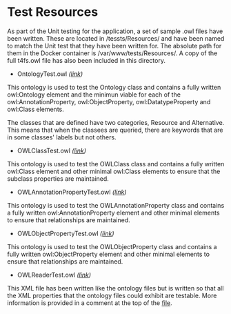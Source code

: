 # Test Resources 
As part of the Unit testing for the application, a set of sample .owl files have been written. 
These are located in /tessts/Resources/ and have been named to match the Unit test that they have been written for. 
The absolute path for them in the Docker container is /var/www/tests/Resources/.
A copy of the full t4fs.owl file has also been included in this directory.

- OntologyTest.owl *([link](tests/Resources/OntologyTest.owl))*

This ontology is used to test the Ontology class and contains a fully written owl:Ontology element and the minimun viable for each of the owl:AnnotationProperty, owl:ObjectProperty, owl:DatatypeProperty and owl:Class elements.

The classes that are defined have two categories, Resource and Alternative. This means that when the classees are queried, there are keywords that are in some classes' labels but not others.


- OWLClassTest.owl *([link](tests/Resources/OWLClassTest.owl))*

This ontology is used to test the OWLClass class and contains a fully written owl:Class element and other minimal owl:Class elements to ensure that the subclass properties are maintained.

- OWLAnnotationPropertyTest.owl *([link](tests/Resources/OWLAnnotationPropertyTest.owl))*

This ontology is used to test the OWLAnnotationProperty class and contains a fully written owl:AnnotationProperty element and other minimal elements to ensure that relationships are maintained.

- OWLObjectPropertyTest.owl *([link](tests/Resources/OWLObjectPropertyTest.owl))*

This ontology is used to test the OWLObjectProperty class and contains a fully written owl:ObjectProperty element and other minimal elements to ensure that relationships are maintained.

- OWLReaderTest.owl *([link](tests/Resources/OWLReaderTest.owl))*

This XML file has been written like the ontology files but is written so that all the XML properties that the ontology files could exhibit are testable. More information is provided in a comment at the top of the [file](tests/Resources/OWLReaderTest.owl).